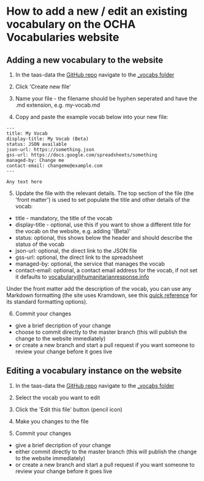 # How to add a new / edit an existing vocabulary on the OCHA Vocabularies website

## Adding a new vocabulary to the website

1. In the taas-data the [GitHub repo](https://github.com/UN-OCHA/taas-data) navigate to the [_vocabs folder](https://github.com/UN-OCHA/taas-data/tree/master/_vocabs)

2. Click 'Create new file'

3. Name your file - the filename should be hyphen seperated and have the .md extension, e.g. my-vocab.md

4. Copy and paste the example vocab below into your new file:

```
---
title: My Vocab
display-title: My Vocab (Beta)
status: JSON available
json-url: https://something.json
gss-url: https://docs.google.com/spreadsheets/something
managed-by: Change me
contact-email: changeme@example.com
---

Any text here
```

5. Update the file with the relevant details. The top section of the file (the 'front matter') is used to set populate the title and other details of the vocab:
* title - mandatory, the title of the vocab
* display-title - optional, use this if you want to show a different title for the vocab on the website, e.g. adding '(Beta)'
* status: optional, this shows below the header and should describe the status of the vocab
* json-url: optional, the direct link to the JSON file
* gss-url: optional, the direct link to the spreadsheet
* managed-by: optional, the service that manages the vocab
* contact-email: optional, a contact email address for the vocab, if not set it defaults to vocabulary@humanitarianresponse.info

Under the front matter add the description of the vocab, you can use any Markdown formatting (the site uses Kramdown, see this [quick reference](https://kramdown.gettalong.org/quickref.html) for its standard formatting options).

6. Commit your changes 
* give a brief decription of your change
* choose to commit directly to the master branch (this will publish the change to the website immediately)
* or create a new branch and start a pull request if you want someone to review your change before it goes live

## Editing a vocabulary instance on the website

1. In the taas-data the [GitHub repo](https://github.com/UN-OCHA/taas-data) navigate to the [_vocabs folder](https://github.com/UN-OCHA/taas-data/tree/master/_vocabs)

2. Select the vocab you want to edit

3. Click the 'Edit this file' button (pencil icon)

4. Make you changes to the file

5. Commit your changes
* give a brief decription of your change
* either commit directly to the master branch (this will publish the change to the website immediately)
* or create a new branch and start a pull request if you want someone to review your change before it goes live
